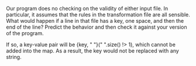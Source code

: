 Our program does no checking on the validity of either input file. In particular, it assumes that the rules in the transformation file are all sensible. What would happen if a line in that file has a key, one space, and then the end of the line? Predict the behavior and then check it against your version of the program.

If so, a key-value pair will be {key, " "}(" ".size() !> 1), which cannot be added into the map. As a result, the key would not be replaced with any string.